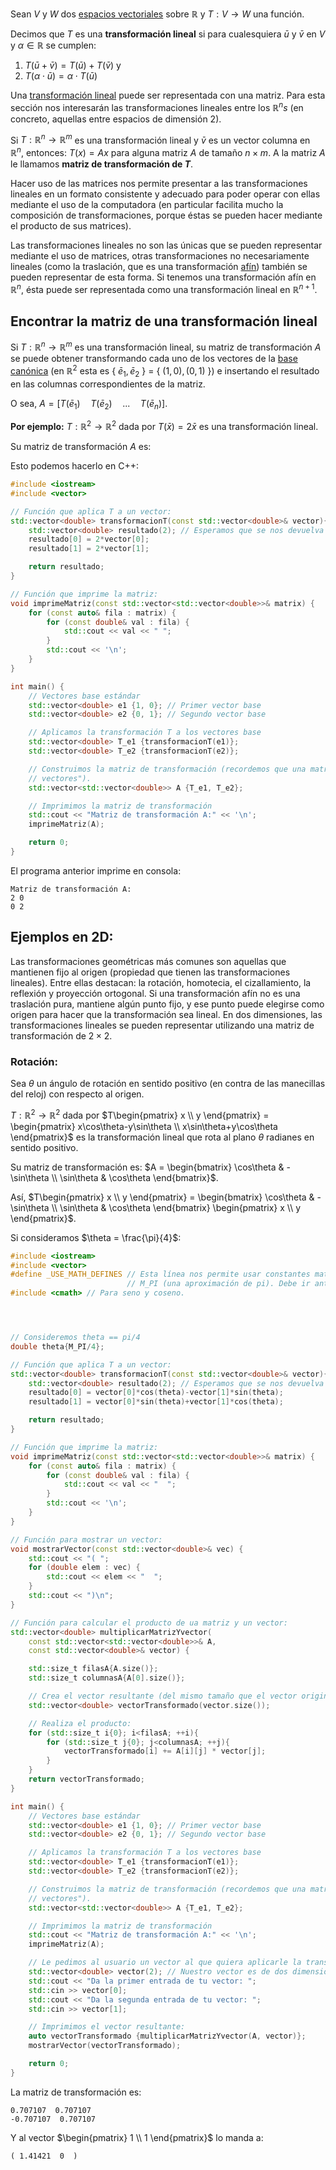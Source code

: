 Sean $V$ y $W$ dos [espacios vectoriales](https://es.wikipedia.org/wiki/Espacio_vectorial) sobre $\mathbb{R}$ y $T:V \to W$ una función.

Decimos que $T$ es una **transformación lineal** si para cualesquiera $\bar{u}$ y $\bar{v}$ en $V$ y $\alpha \in \mathbb{R}$ se cumplen:
1. $T(\bar{u}+\bar{v})=T(\bar{u})+T(\bar{v})$ y
2. $T(\alpha \cdot \bar{u})=\alpha \cdot T(\bar{u})$

Una [transformación lineal](https://www.youtube.com/watch?v=kYB8IZa5AuE) puede ser representada con una matriz. Para esta sección nos interesarán las transformaciones lineales entre los $\mathbb{R}^n$*s* (en concreto, aquellas entre espacios de dimensión 2).

Si $T:\mathbb{R}^n \to \mathbb{R}^m$ es una transformación lineal y $\bar{v}$ es un vector columna en $\mathbb{R}^n$, entonces: $T(x)=Ax$ para alguna matriz $A$ de tamaño $n \times m$. A la matriz $A$ le llamamos **matriz de transformación de $T$**.

Hacer uso de las matrices nos permite presentar a las transformaciones lineales en un formato consistente y adecuado para poder operar con ellas mediante el uso de la computadora (en particular facilita mucho la composición de transformaciones, porque éstas se pueden hacer mediante el producto de sus matrices).

Las transformaciones lineales no son las únicas que se pueden representar mediante el uso de matrices, otras transformaciones no necesariamente lineales (como la traslación, que es una transformación [afín](https://en.wikipedia.org/wiki/Affine_transformation)) también se pueden representar de esta forma. Si tenemos una transformación afín en $\mathbb{R}^n$, ésta puede ser representada como una transformación lineal en $\mathbb{R}^{n+1}$.

## Encontrar la matriz de una transformación lineal

Si $T:\mathbb{R}^n \to \mathbb{R}^m$ es una transformación lineal, su matriz de transformación $A$ se puede obtener transformando cada uno de los vectores de la [base canónica](https://es.wikipedia.org/wiki/Base_can%C3%B3nica) (en $\mathbb{R}^2$ esta es { $\bar{e}_1, \bar{e}_2$ } $=$ { $(1,0), (0,1)$ }) e insertando el resultado en las columnas correspondientes de la matriz.

O sea, $A=[T(\bar{e}_1)\quad T(\bar{e}_2) \quad...\quad T(\bar{e}_n)]$.

**Por ejemplo:** $T:\mathbb{R}^2 \to \mathbb{R}^2$ dada por $T(\bar{x})=2\bar{x}$ es una transformación lineal.

Su matriz de transformación $A$ es: 


Esto podemos hacerlo en C++:
```c++
#include <iostream>
#include <vector>

// Función que aplica T a un vector:
std::vector<double> transformacionT(const std::vector<double>& vector){
    std::vector<double> resultado(2); // Esperamos que se nos devuelva un vector en R2
    resultado[0] = 2*vector[0];
    resultado[1] = 2*vector[1];

    return resultado;
}

// Función que imprime la matriz:
void imprimeMatriz(const std::vector<std::vector<double>>& matrix) {
    for (const auto& fila : matrix) {
        for (const double& val : fila) {
            std::cout << val << " ";
        }
        std::cout << '\n';
    }
}

int main() {
    // Vectores base estándar
    std::vector<double> e1 {1, 0}; // Primer vector base
    std::vector<double> e2 {0, 1}; // Segundo vector base

    // Aplicamos la transformación T a los vectores base
    std::vector<double> T_e1 {transformacionT(e1)};
    std::vector<double> T_e2 {transformacionT(e2)};

    // Construimos la matriz de transformación (recordemos que una matriz es un "vector de 
    // vectores").
    std::vector<std::vector<double>> A {T_e1, T_e2};

    // Imprimimos la matriz de transformación
    std::cout << "Matriz de transformación A:" << '\n';
    imprimeMatriz(A);

    return 0;
}
```
El programa anterior imprime en consola:
```
Matriz de transformación A:
2 0
0 2
```
## Ejemplos en 2D:

Las transformaciones geométricas más comunes son aquellas que mantienen fijo al origen (propiedad que tienen las transformaciones lineales). Entre ellas destacan: la rotación, homotecia, el cizallamiento, la reflexión y proyección ortogonal. Si una transformación afín no es una traslación pura, mantiene algún punto fijo, y ese punto puede elegirse como origen para hacer que la transformación sea lineal. En dos dimensiones, las transformaciones lineales se pueden representar utilizando una matriz de transformación de $2 \times 2$.

### Rotación:

Sea $\theta$ un ángulo de rotación en sentido positivo (en contra de las manecillas del reloj) con respecto al origen. 

$T:\mathbb{R}^2 \to \mathbb{R}^2$ dada por $T\begin{pmatrix} x \\ y \end{pmatrix} = \begin{pmatrix} x\cos\theta-y\sin\theta \\ x\sin\theta+y\cos\theta \end{pmatrix}$ es la transformación lineal que rota al plano $\theta$ radianes en sentido positivo.

Su matriz de transformación es: $A = \begin{bmatrix} \cos\theta & -\sin\theta \\ \sin\theta & \cos\theta \end{bmatrix}$.

Así, $T\begin{pmatrix} x \\ y \end{pmatrix} = \begin{bmatrix} \cos\theta & -\sin\theta \\ \sin\theta & \cos\theta \end{bmatrix} \begin{pmatrix} x \\ y \end{pmatrix}$.

Si consideramos $\theta = \frac{\pi}{4}$:
```c++
#include <iostream>
#include <vector>
#define _USE_MATH_DEFINES // Esta línea nos permite usar constantes matemáticas como 
                          // M_PI (una aproximación de pi). Debe ir antes de <cmath>
#include <cmath> // Para seno y coseno.




// Consideremos theta == pi/4
double theta{M_PI/4};

// Función que aplica T a un vector:
std::vector<double> transformacionT(const std::vector<double>& vector){
    std::vector<double> resultado(2); // Esperamos que se nos devuelva un vector en R2
    resultado[0] = vector[0]*cos(theta)-vector[1]*sin(theta);
    resultado[1] = vector[0]*sin(theta)+vector[1]*cos(theta);

    return resultado;
}

// Función que imprime la matriz:
void imprimeMatriz(const std::vector<std::vector<double>>& matrix) {
    for (const auto& fila : matrix) {
        for (const double& val : fila) {
            std::cout << val << "  ";
        }
        std::cout << '\n';
    }
}

// Función para mostrar un vector:
void mostrarVector(const std::vector<double>& vec) {
    std::cout << "( ";
    for (double elem : vec) {
        std::cout << elem << "  ";
    }
    std::cout << ")\n";
}

// Función para calcular el producto de ua matriz y un vector:
std::vector<double> multiplicarMatrizYvector(
    const std::vector<std::vector<double>>& A,
    const std::vector<double>& vector) {

    std::size_t filasA{A.size()};
    std::size_t columnasA{A[0].size()};

    // Crea el vector resultante (del mismo tamaño que el vector original):
    std::vector<double> vectorTransformado(vector.size());

    // Realiza el producto:
    for (std::size_t i{0}; i<filasA; ++i){
        for (std::size_t j{0}; j<columnasA; ++j){
            vectorTransformado[i] += A[i][j] * vector[j];            
        }
    }
    return vectorTransformado;
}

int main() {
    // Vectores base estándar
    std::vector<double> e1 {1, 0}; // Primer vector base
    std::vector<double> e2 {0, 1}; // Segundo vector base

    // Aplicamos la transformación T a los vectores base
    std::vector<double> T_e1 {transformacionT(e1)};
    std::vector<double> T_e2 {transformacionT(e2)};

    // Construimos la matriz de transformación (recordemos que una matriz es un "vector de 
    // vectores").
    std::vector<std::vector<double>> A {T_e1, T_e2};

    // Imprimimos la matriz de transformación
    std::cout << "Matriz de transformación A:" << '\n';
    imprimeMatriz(A);

    // Le pedimos al usuario un vector al que quiera aplicarle la transformación:
    std::vector<double> vector(2); // Nuestro vector es de dos dimensiones.
    std::cout << "Da la primer entrada de tu vector: ";
    std::cin >> vector[0];
    std::cout << "Da la segunda entrada de tu vector: ";
    std::cin >> vector[1];

    // Imprimimos el vector resultante:
    auto vectorTransformado {multiplicarMatrizYvector(A, vector)};
    mostrarVector(vectorTransformado);

    return 0;
}
```
La matriz de transformación es:
```
0.707107  0.707107  
-0.707107  0.707107  
```
Y al vector $\begin{pmatrix} 1 \\ 1 \end{pmatrix}$ lo manda a:
```
( 1.41421  0  )
```
